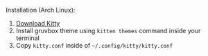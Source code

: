 Installation (Arch Linux):
1. [Download Kitty](https://wiki.archlinux.org/title/Kitty)
2. Install gruvbox theme using `kitten themes` command inside your terminal
3. Copy `kitty.conf` inside of `~/.config/kitty/kitty.conf`
